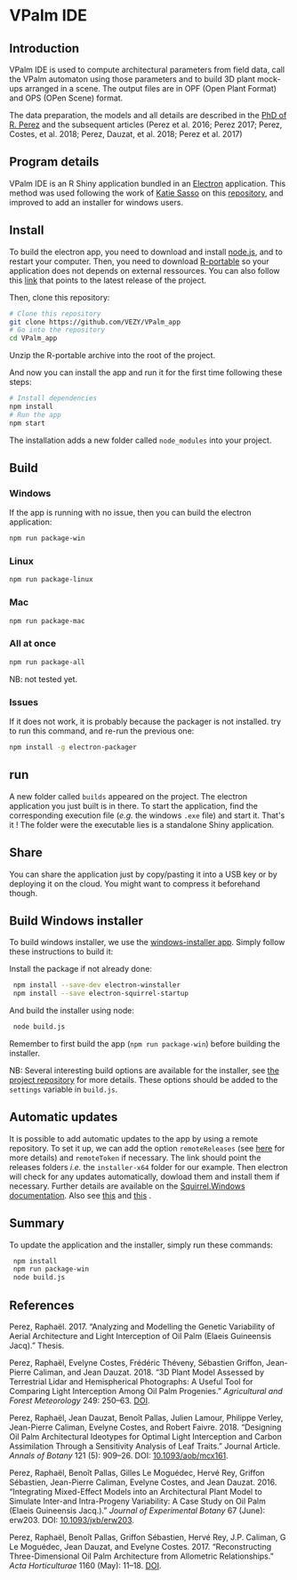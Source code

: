 
<!-- README.md is generated from README.Rmd. Please edit that file -->
VPalm IDE
=========

Introduction
------------

VPalm IDE is used to compute architectural parameters from field data, call the VPalm automaton using those parameters and to build 3D plant mock-ups arranged in a scene. The output files are in OPF (Open Plant Format) and OPS (OPen Scene) format.

The data preparation, the models and all details are described in the [PhD of R. Perez](https://www.researchgate.net/publication/318351549_Analyzing_and_modelling_the_genetic_variability_of_aerial_architecture_and_light_interception_of_the_oil_palm_Elaeis_guineensis_Jacq?_sg=KZ3K7bz0sNnV3iRwaYehauoZ0rn6Lc0MDO3O3tyXR-j9QzT4ODe9zb6ySgPOAXzoJhHXloiAo7CA5SYE8TsD7dd3SldfET7k8Iy-CuKf.cKm7AfKFCz6-jBiO4jl27VWnrz_HvA_KI0RNwUQgIQfQzoL2Dj9HLol3pv95Qb9vzkq7AoICAb4IH77DV3rgAQ) and the subsequent articles (Perez et al. 2016; Perez 2017; Perez, Costes, et al. 2018; Perez, Dauzat, et al. 2018; Perez et al. 2017)

Program details
---------------

VPalm IDE is an R Shiny application bundled in an [Electron](https://electronjs.org/) application. This method was used following the work of [Katie Sasso](https://github.com/ksasso) on this [repository](https://github.com/ksasso/Electron_ShinyApp_Deployment), and improved to add an installer for windows users.

Install
-------

To build the electron app, you need to download and install [node.js](https://nodejs.org/en/download/), and to restart your computer. Then, you need to download [R-portable]() so your application does not depends on external ressources. You can also follow this [link](https://sourceforge.net/projects/rportable/files/latest/download) that points to the latest release of the project.

Then, clone this repository:

``` bash
# Clone this repository
git clone https://github.com/VEZY/VPalm_app
# Go into the repository
cd VPalm_app
```

Unzip the R-portable archive into the root of the project.

And now you can install the app and run it for the first time following these steps:

``` bash
# Install dependencies
npm install
# Run the app
npm start
```

The installation adds a new folder called `node_modules` into your project.

Build
-----

### Windows

If the app is running with no issue, then you can build the electron application:

``` bash
npm run package-win
```

### Linux

``` bash
npm run package-linux
```

### Mac

``` bash
npm run package-mac
```

### All at once

``` bash
npm run package-all
```

NB: not tested yet.

### Issues

If it does not work, it is probably because the packager is not installed. try to run this command, and re-run the previous one:

``` bash
npm install -g electron-packager
```

run
---

A new folder called `builds` appeared on the project. The electron application you just built is in there. To start the application, find the corresponding execution file (*e.g.* the windows `.exe` file) and start it. That's it ! The folder were the executable lies is a standalone Shiny application.

Share
-----

You can share the application just by copy/pasting it into a USB key or by deploying it on the cloud. You might want to compress it beforehand though.

Build Windows installer
-----------------------

To build windows installer, we use the [windows-installer app](https://github.com/electron/windows-installer). Simply follow these instructions to build it:

Install the package if not already done:

``` bash
 npm install --save-dev electron-winstaller
 npm install --save electron-squirrel-startup
```

And build the installer using node:

``` bash
 node build.js
```

Remember to first build the app (`npm run package-win`) before building the installer.

NB: Several interesting build options are available for the installer, see [the project repository](https://github.com/electron/windows-installer) for more details. These options should be added to the `settings` variable in `build.js`.

Automatic updates
-----------------

It is possible to add automatic updates to the app by using a remote repository. To set it up, we can add the option `remoteReleases` (see [here](https://github.com/electron/windows-installer) for more details) and `remoteToken` if necessary. The link should point the releases folders *i.e.* the `installer-x64` folder for our example. Then electron will check for any updates automatically, dowload them and install them if necessary. Further details are available on the [Squirrel.Windows documentation](https://github.com/Squirrel/Squirrel.Windows/blob/master/docs/readme.md). Also see [this](https://stackoverflow.com/questions/42749972/how-to-make-a-simple-updater-for-electron-application) and [this](https://gist.github.com/Slauta/5b2bcf9fa1f6f6a9443aa6b447bcae05) .

Summary
-------

To update the application and the installer, simply run these commands:

``` bash
 npm install
 npm run package-win
 node build.js
```

References
----------

Perez, Raphaël. 2017. “Analyzing and Modelling the Genetic Variability of Aerial Architecture and Light Interception of Oil Palm (Elaeis Guineensis Jacq).” Thesis.

Perez, Raphaël, Evelyne Costes, Frédéric Théveny, Sébastien Griffon, Jean-Pierre Caliman, and Jean Dauzat. 2018. “3D Plant Model Assessed by Terrestrial Lidar and Hemispherical Photographs: A Useful Tool for Comparing Light Interception Among Oil Palm Progenies.” *Agricultural and Forest Meteorology* 249: 250–63. [DOI](https://doi.org/https://doi.org/10.1016/j.agrformet.2017.11.008).

Perez, Raphaël, Jean Dauzat, Benoît Pallas, Julien Lamour, Philippe Verley, Jean-Pierre Caliman, Evelyne Costes, and Robert Faivre. 2018. “Designing Oil Palm Architectural Ideotypes for Optimal Light Interception and Carbon Assimilation Through a Sensitivity Analysis of Leaf Traits.” Journal Article. *Annals of Botany* 121 (5): 909–26. DOI: [10.1093/aob/mcx161](https://doi.org/10.1093/aob/mcx161).

Perez, Raphaël, Benoît Pallas, Gilles Le Moguédec, Hervé Rey, Griffon Sébastien, Jean-Pierre Caliman, Evelyne Costes, and Jean Dauzat. 2016. “Integrating Mixed-Effect Models into an Architectural Plant Model to Simulate Inter-and Intra-Progeny Variability: A Case Study on Oil Palm (Elaeis Guineensis Jacq.).” *Journal of Experimental Botany* 67 (June): erw203. DOI: [10.1093/jxb/erw203](https://doi.org/10.1093/jxb/erw203).

Perez, Raphaël, Benoît Pallas, Griffon Sébastien, Hervé Rey, J.P. Caliman, G Le Moguédec, Jean Dauzat, and Evelyne Costes. 2017. “Reconstructing Three-Dimensional Oil Palm Architecture from Allometric Relationships.” *Acta Horticulturae* 1160 (May): 11–18. [DOI](https://doi.org/https://doi.org/10.17660/ActaHortic.2017.1160.3).
